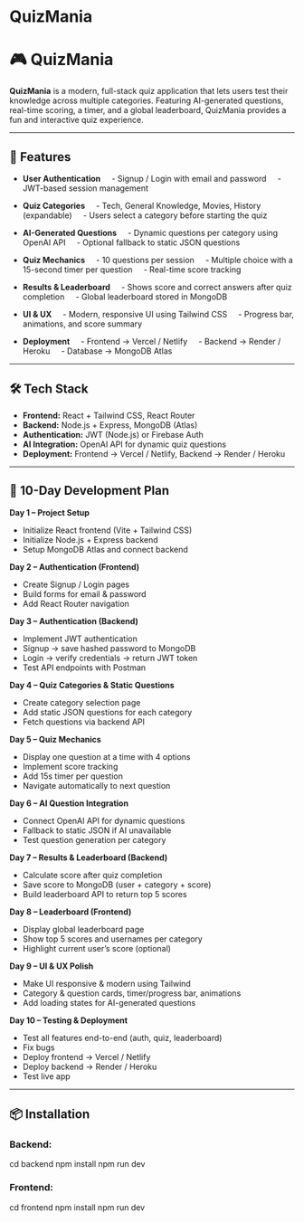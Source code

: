 # QuizMania

# 🎮 QuizMania

**QuizMania** is a modern, full-stack quiz application that lets users test their knowledge across multiple categories. Featuring AI-generated questions, real-time scoring, a timer, and a global leaderboard, QuizMania provides a fun and interactive quiz experience.  

---

## 🧠 Features

- **User Authentication**  
  - Signup / Login with email and password  
  - JWT-based session management  

- **Quiz Categories**  
  - Tech, General Knowledge, Movies, History (expandable)  
  - Users select a category before starting the quiz  

- **AI-Generated Questions**  
  - Dynamic questions per category using OpenAI API  
  - Optional fallback to static JSON questions  

- **Quiz Mechanics**  
  - 10 questions per session  
  - Multiple choice with a 15-second timer per question  
  - Real-time score tracking  

- **Results & Leaderboard**  
  - Shows score and correct answers after quiz completion  
  - Global leaderboard stored in MongoDB  

- **UI & UX**  
  - Modern, responsive UI using Tailwind CSS  
  - Progress bar, animations, and score summary  

- **Deployment**  
  - Frontend → Vercel / Netlify  
  - Backend → Render / Heroku  
  - Database → MongoDB Atlas  

---

## 🛠 Tech Stack

- **Frontend:** React + Tailwind CSS, React Router  
- **Backend:** Node.js + Express, MongoDB (Atlas)  
- **Authentication:** JWT (Node.js) or Firebase Auth  
- **AI Integration:** OpenAI API for dynamic quiz questions  
- **Deployment:** Frontend → Vercel / Netlify, Backend → Render / Heroku  

---

## 🚀 10-Day Development Plan

**Day 1 – Project Setup**  
- Initialize React frontend (Vite + Tailwind CSS)  
- Initialize Node.js + Express backend  
- Setup MongoDB Atlas and connect backend  

**Day 2 – Authentication (Frontend)**  
- Create Signup / Login pages  
- Build forms for email & password  
- Add React Router navigation  

**Day 3 – Authentication (Backend)**  
- Implement JWT authentication  
- Signup → save hashed password to MongoDB  
- Login → verify credentials → return JWT token  
- Test API endpoints with Postman  

**Day 4 – Quiz Categories & Static Questions**  
- Create category selection page  
- Add static JSON questions for each category  
- Fetch questions via backend API  

**Day 5 – Quiz Mechanics**  
- Display one question at a time with 4 options  
- Implement score tracking  
- Add 15s timer per question  
- Navigate automatically to next question  

**Day 6 – AI Question Integration**  
- Connect OpenAI API for dynamic questions  
- Fallback to static JSON if AI unavailable  
- Test question generation per category  

**Day 7 – Results & Leaderboard (Backend)**  
- Calculate score after quiz completion  
- Save score to MongoDB (user + category + score)  
- Build leaderboard API to return top 5 scores  

**Day 8 – Leaderboard (Frontend)**  
- Display global leaderboard page  
- Show top 5 scores and usernames per category  
- Highlight current user’s score (optional)  

**Day 9 – UI & UX Polish**  
- Make UI responsive & modern using Tailwind  
- Category & question cards, timer/progress bar, animations  
- Add loading states for AI-generated questions  

**Day 10 – Testing & Deployment**  
- Test all features end-to-end (auth, quiz, leaderboard)  
- Fix bugs  
- Deploy frontend → Vercel / Netlify  
- Deploy backend → Render / Heroku  
- Test live app  

---

## 📦 Installation

### Backend:

cd backend
npm install
npm run dev

### Frontend:

cd frontend
npm install
npm run dev